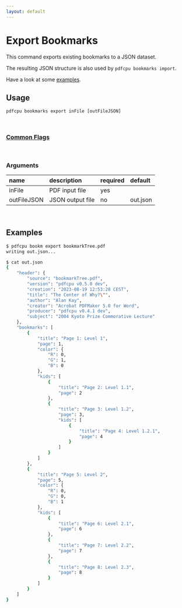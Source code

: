 ```yaml
---
layout: default
---
```


# Export Bookmarks

This command exports existing bookmarks to a JSON dataset.

The resulting JSON structure is also used by `pdfcpu bookmarks import`.


Have a look at some [examples](#examples).

## Usage

```
pdfcpu bookmarks export inFile [outFileJSON]
```

<br>

### [Common Flags](../getting_started/common_flags)

<br>

### Arguments

| name         | description         | required | default
|:-------------|:--------------------|:---------|:------
| inFile       | PDF input file      | yes      |
| outFileJSON  | JSON output file    | no       | out.json

<br>

## Examples

```sh
$ pdfcpu bookm export bookmarkTree.pdf
writing out.json...

$ cat out.json
{
	"header": {
		"source": "bookmarkTree.pdf",
		"version": "pdfcpu v0.5.0 dev",
		"creation": "2023-08-19 12:53:28 CEST",
		"title": "The Center of Why?\"",
		"author": "Alan Kay",
		"creator": "Acrobat PDFMaker 5.0 for Word",
		"producer": "pdfcpu v0.4.1 dev",
		"subject": "2004 Kyoto Prize Commorative Lecture"
	},
	"bookmarks": [
		{
			"title": "Page 1: Level 1",
			"page": 1,
			"color": {
				"R": 0,
				"G": 1,
				"B": 0
			},
			"kids": [
				{
					"title": "Page 2: Level 1.1",
					"page": 2
				},
				{
					"title": "Page 3: Level 1.2",
					"page": 3,
					"kids": [
						{
							"title": "Page 4: Level 1.2.1",
							"page": 4
						}
					]
				}
			]
		},
		{
			"title": "Page 5: Level 2",
			"page": 5,
			"color": {
				"R": 0,
				"G": 0,
				"B": 1
			},
			"kids": [
				{
					"title": "Page 6: Level 2.1",
					"page": 6
				},
				{
					"title": "Page 7: Level 2.2",
					"page": 7
				},
				{
					"title": "Page 8: Level 2.3",
					"page": 8
				}
			]
		}
	]
}
```